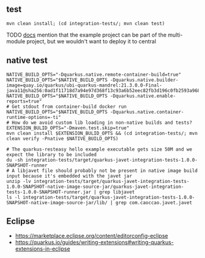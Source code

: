 

## test

```
mvn clean install; (cd integration-tests/; mvn clean test)
```

TODO [docs](https://quarkus.io/guides/writing-extensions#multi-module-maven-projects-and-the-development-mode) mention that the example project can be part of the multi-module project, but we wouldn't want to deploy it to central

## native test

```
NATIVE_BUILD_OPTS="-Dquarkus.native.remote-container-build=true"
NATIVE_BUILD_OPTS="$NATIVE_BUILD_OPTS -Dquarkus.native.builder-image=quay.io/quarkus/ubi-quarkus-mandrel:21.3.0.0-Final-java11@sha256:0ad1f11718d7a94e97d368f13c93a6b52eec82fb3d196c0fb2593a9685894ffa"
NATIVE_BUILD_OPTS="$NATIVE_BUILD_OPTS -Dquarkus.native.enable-reports=true"
# Get stdout from container-build docker run
NATIVE_BUILD_OPTS="$NATIVE_BUILD_OPTS -Dquarkus.native.container-runtime-options=-ti"
# How do we avoid custom lib loading in non-native builds and tests?
EXTENSION_BULID_OPTS="-Dmaven.test.skip=true"
mvn clean install $EXTENSION_BULID_OPTS && (cd integration-tests/; mvn clean verify -Pnative $NATIVE_BUILD_OPTS)

# The quarkus-resteasy hello example executable gets size 50M and we expect the library to be included
du -sh integration-tests/target/quarkus-javet-integration-tests-1.0.0-SNAPSHOT-runner
# A libjavet file should probably not be present in native image build input because it's embedded with the javet jar
unzip -lv integration-tests/target/quarkus-javet-integration-tests-1.0.0-SNAPSHOT-native-image-source-jar/quarkus-javet-integration-tests-1.0.0-SNAPSHOT-runner.jar | grep libjavet
ls -l integration-tests/target/quarkus-javet-integration-tests-1.0.0-SNAPSHOT-native-image-source-jar/lib/ | grep com.caoccao.javet.javet
```

## Eclipse

- https://marketplace.eclipse.org/content/editorconfig-eclipse
- https://quarkus.io/guides/writing-extensions#writing-quarkus-extensions-in-eclipse
